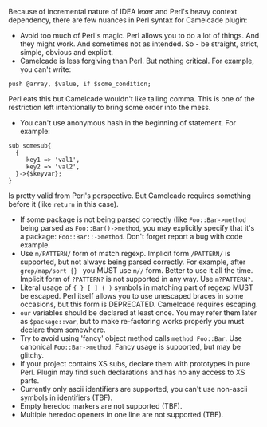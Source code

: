 Because of incremental nature of IDEA lexer and Perl's heavy context dependency, there are few nuances in Perl syntax for Camelcade plugin:
* Avoid too much of Perl's magic. Perl allows you to do a lot of things. And they might work. And sometimes not as intended. So - be straight, strict, simple, obvious and explicit.
* Camelcade is less forgiving than Perl. But nothing critical. For example, you can't write: 
```
push @array, $value, if $some_condition;
```
Perl eats this but Camelcade wouldn't like tailing comma. This is one of the restriction left intentionally to bring some order into the mess.
* You can't use anonymous hash in the beginning of statement. For example:
```
sub somesub{
  {
     key1 => 'val1',
     key2 => 'val2',
  }->{$keyvar};
}
```
Is pretty valid from Perl's perspective. But Camelcade requires something before it (like `return` in this case). 
* If some package is not being parsed correctly (like `Foo::Bar->method` being parsed as `Foo::Bar()->method`, you may explicitly specify that it's a package: `Foo::Bar::->method`. Don't forget report a bug with code example.
* Use `m/PATTERN/` form of match regexp. Implicit form `/PATTERN/` is supported, but not always being parsed correctly. For example, after `grep/map/sort {} ` you MUST use `m//` form. Better to use it all the time. Implicit form of `?PATTERN?` is not supported in any way. Use `m?PATTERN?`.
* Literal usage of `{ } [ ] ( )` symbols in matching part of regexp MUST be escaped. Perl itself allows you to use unescaped braces in some occasions, but this form is DEPRECATED. Camelcade requires escaping. 
* `our` variables should be declared at least once. You may refer them later as `$package::var`, but to make re-factoring works properly you must declare them somewhere. 
* Try to avoid using 'fancy' object method calls `method Foo::Bar`. Use canonical `Foo::Bar->method`. Fancy usage is supported, but may be glitchy.
* If your project contains XS subs, declare them with prototypes in pure Perl. Plugin may find such declarations and has no any access to XS parts.
* Currently only ascii identifiers are supported, you can't use non-ascii symbols in identifiers (TBF).
* Empty heredoc markers are not supported (TBF). 
* Multiple heredoc openers in one line are not supported (TBF).